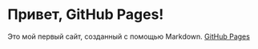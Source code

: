 # Привет, GitHub Pages! 
Это мой первый сайт, созданный с помощью Markdown.
[GitHub Pages](https://MegamaksproAssasin777/my-website/)
